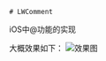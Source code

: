     # LWComment
iOS中@功能的实现

大概效果如下：
![效果图](https://upload-images.jianshu.io/upload_images/2026287-49fb5d714260b39a.gif?imageMogr2/auto-orient/strip)

